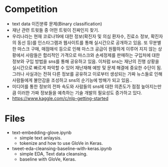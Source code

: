 # **Competition**
* text data 이진분류 문제(Binary classification)
* 재난 관련 트윗들 중 어떤 트윗이 진짜인지 찾기.
* 우리나라는 현재 코로나19에 대한 정보(확진자 및 의심 환자수, 진료소 정보, 확진자의 동선 등)를 인스타그램과 웹사이트를 통해 실시간으로 공개하고 있음. 또 무분별한 마스크 구매, 매점매석 등으로 인해 마스크 공급이 원활하게 이루어 지지 않는 상황에서 사람들은 합리적인 가격으로 마스크와 손세정제를 판매하는 구입처에 대한 정보와 구입 방법을 sns를 통해 공유하고 있음. 이처럼 sns는 재난의 진행 상황을 실시간으로 빠르게 파악할 수 있어 재난재해 예방 및 문제 해결에 중요한 수단이 됨. 그러나 사실과는 전혀 다른 정보를 공유하고 이로부터 생성되는 가짜 뉴스들로 인해 사람들에게 불안감을 조성하고 sns의 순기능에 방해가 되고 있음..
* 미디어를 통한 정보의 전파 속도와 사람들의 sns에 대한 의존도가 점점 높아지는만큼 이러한 가짜 정보들을 예측하는 기술 개발의 필요성도 증가하고 있다.
* https://www.kaggle.com/c/nlp-getting-started


# **Files**
* text-embedding-glove.ipynb
  - simple text anlaysis.
  - tokenize and how to use GloVe in Keras.
* tweet-eda-cleansing-baseline-with-keras.ipynb
  - simple EDA, Text data cleansing.
  - baseline with GloVe, Keras.
